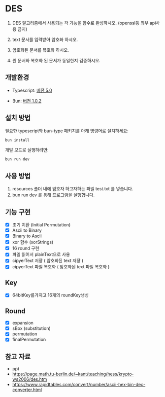 # DES

1. DES 알고리즘에서 사용되는 각 기능을 함수로 완성하시오. (openssl등 외부 api사용 금지)

2. text 문서를 입력받아 암호화 하시오.

3. 암호화된 문서를 복호화 하시오.

4. 원 문서와 복호화 된 문서가 동일한지 검증하시오.

## 개발환경

- Typescript: [버전 5.0](https://www.npmjs.com/package/typescript?activeTab=readme)

- Bun: [버전 1.0.2](https://www.npmjs.com/package/bun/v/1.0.2)

## 설치 방법

필요한 typescript와 bun-type 패키지를 아래 명령어로 설치하세요:

```bash
bun install
```

개발 모드로 실행하려면:

```bash
bun run dev
```

## 사용 방법

1. resources 폴더 내에 암호자 하고자하는 파일 test.txt 를 넣습니다.
2. bun run dev 를 통해 프로그램을 실행합니다.

## 기능 구현

- [x] 초기 치환 (Initial Permutation)
- [x] Ascii to Binary
- [x] Binary to Ascii
- [x] xor 함수 (xorStrings)
- [x] 16 round 구현
- [x] 파일 읽어서 plainText으로 사용
- [x] cipyerText 저장 ( 암호화된 text 저장 )
- [x] cipyerText 파일 복호화 ( 암호화된 text 파일 복호화 )

## Key

- [x] 64bitKey를가지고 16개의 roundKey생성

## Round

- [x] expansion
- [x] sBox (substitution)
- [x] permutation
- [x] finalPermutation

## 참고 자료

- ppt
- https://page.math.tu-berlin.de/~kant/teaching/hess/krypto-ws2006/des.htm
- https://www.rapidtables.com/convert/number/ascii-hex-bin-dec-converter.html
